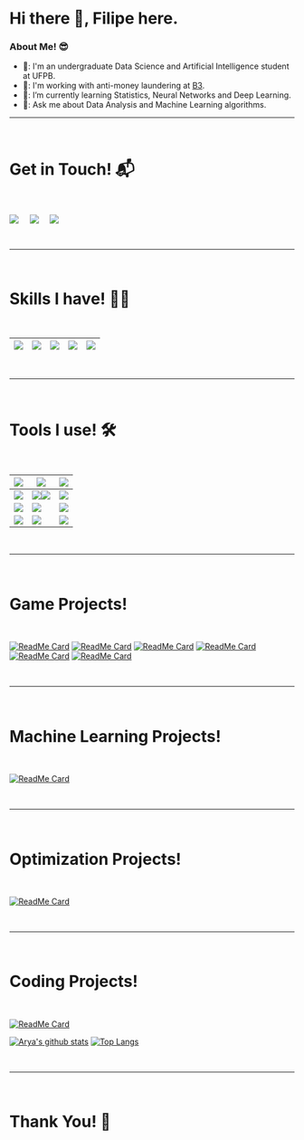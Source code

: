 # Hi there 👋, Filipe here.

### About Me! 😎

- 🏫: I'm an undergraduate Data Science and Artificial Intelligence student at UFPB.
- 🔭: I'm working with anti-money laundering at [B3](https://www.b3.com.br/pt_br/para-voce).
- 🌱: I’m currently learning Statistics, Neural Networks and Deep Learning.
- 💬: Ask me about Data Analysis and Machine Learning algorithms.

<hr>
<Br>
<h1>Get in Touch! 📬</h1>
<Br>
<p>
  <a href="https://www.linkedin.com/in/filipe-medeiros-2b5a21246/" target="blank"><img align="center" src="https://img.shields.io/badge/Filipe Medeiros-0077B5?style=for-the-badge&logo=linkedin&logoColor=white" /></a> &nbsp;&nbsp;&nbsp;
  <a href="mailto:filipemedeiros2013@gmail.com" target="blank"><img align="center" src="https://img.shields.io/badge/filipemedeiros2013@gmail.com-D14836?style=for-the-badge&logo=gmail&logoColor=white" /></a>    &nbsp;&nbsp;&nbsp;
  <a href="https://www.github.com/filipemedeiross" target="blank"><img align="center" src="https://img.shields.io/badge/Filipe-100000?style=for-the-badge&logo=github&logoColor=white" /></a>
</p>
  
<Br>
<hr>
<Br>
<h1>Skills I have! 🤸‍♂</h1>
<Br>
  
|![](https://img.shields.io/badge/Data%20Science-blue?style=for-the-badge)|![](https://img.shields.io/badge/Machine%20Learning-brightgreen?style=for-the-badge)|![](https://img.shields.io/badge/ML-Supervized%20Learning-brightgreen?style=for-the-badge)|![](https://img.shields.io/badge/ML-Unsupervized%20Learning-brightgreen?style=for-the-badge)|![](https://img.shields.io/badge/Optimization-red?style=for-the-badge)|
|---|---|---|---|---|

<Br>
<hr>
<Br>
<h1>Tools I use! 🛠️</h1>
<Br>

|![](https://img.shields.io/badge/C-FFD43B?style=for-the-badge&logo=python&logoColor=darkgreen)|![](https://img.shields.io/badge/C++-FFD43B?style=for-the-badge&logo=python&logoColor=darkgreen)|![](https://img.shields.io/badge/Python-FFD43B?style=for-the-badge&logo=python&logoColor=darkgreen)|
|---|---|---|
![](https://img.shields.io/badge/scikit_learn-F7931E?style=for-the-badge&logo=scikit-learn&logoColor=white)|![](https://img.shields.io/badge/TensorFlow-F7931E?style=for-the-badge&logo=TensorFlow&logoColor=white)![](https://img.shields.io/badge/Keras-F7931E?style=for-the-badge&logo=Keras&logoColor=white)|![](https://img.shields.io/badge/PyTorch-F7931E?style=for-the-badge&logo=Keras&logoColor=white)|
|![](https://img.shields.io/badge/conda-342B029.svg?&style=for-the-badge&logo=anaconda&logoColor=white)|![](https://img.shields.io/badge/Jupyter-342B029.svg?&style=for-the-badge&logo=Jupyter&logoColor=white)|![](https://img.shields.io/badge/Linux-342B029.svg?&style=for-the-badge&logo=Jupyter&logoColor=white)|
|![](https://img.shields.io/badge/Numpy-777BB4?style=for-the-badge&logo=numpy&logoColor=white)|![](https://img.shields.io/badge/Pandas-777BB4?style=for-the-badge&logo=pandas&logoColor=white)|![](https://img.shields.io/badge/Plotly-777BB4?style=for-the-badge&logo=plotly&logoColor=white)| 

<Br>
<hr>
<Br>
<h1>Game Projects!</h1>
<Br>
  
[![ReadMe Card](https://github-readme-stats.vercel.app/api/pin/?username=filipemedeiross&repo=solving_8_puzzle)](https://github.com/filipemedeiross/solving_8_puzzle)
[![ReadMe Card](https://github-readme-stats.vercel.app/api/pin/?username=filipemedeiross&repo=solving_sudoku)](https://github.com/filipemedeiross/solving_sudoku)
[![ReadMe Card](https://github-readme-stats.vercel.app/api/pin/?username=filipemedeiross&repo=solving_maze)](https://github.com/filipemedeiross/solving_maze)
[![ReadMe Card](https://github-readme-stats.vercel.app/api/pin/?username=filipemedeiross&repo=solving_tapatan)](https://github.com/filipemedeiross/solving_tapatan)
[![ReadMe Card](https://github-readme-stats.vercel.app/api/pin/?username=filipemedeiross&repo=solving_flappy_bird)](https://github.com/filipemedeiross/solving_flappy_bird)
[![ReadMe Card](https://github-readme-stats.vercel.app/api/pin/?username=filipemedeiross&repo=solving_chrome_dinosaur)](https://github.com/filipemedeiross/solving_chrome_dinosaur)

<Br>
<hr>
<Br>
<h1>Machine Learning Projects!</h1>
<Br>
  
[![ReadMe Card](https://github-readme-stats.vercel.app/api/pin/?username=filipemedeiross&repo=hoax)](https://github.com/filipemedeiross/hoax)

<Br>
<hr>
<Br>
<h1>Optimization Projects!</h1>
<Br>
  
[![ReadMe Card](https://github-readme-stats.vercel.app/api/pin/?username=filipemedeiross&repo=solving_vsbppc)](https://github.com/filipemedeiross/solving_vsbppc)

<Br>
<hr>
<Br>
<h1>Coding Projects!</h1>
<Br>
  
[![ReadMe Card](https://github-readme-stats.vercel.app/api/pin/?username=filipemedeiross&repo=hacker_rank)](https://github.com/filipemedeiross/hacker_rank)
<Br>
  
[![Arya's github stats](https://github-readme-stats.vercel.app/api?username=filipemedeiross&show_icons=true&theme=merko)](https://github.com/filipemedeiross/github-readme-stats) [![Top Langs](https://github-readme-stats.vercel.app/api/top-langs/?username=filipemedeiross&layout=compact&theme=merko)](https://github.com/filipemedeiross/github-readme-stats)

<Br>
<hr>
<Br>
<h1>Thank You! 🤵 </h1>
<Br>
